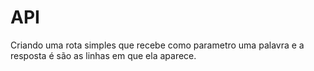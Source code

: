 # API

Criando uma rota simples que recebe como parametro uma palavra e a resposta é são as linhas em que ela aparece.
